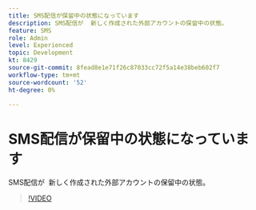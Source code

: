 ```yaml
---
title: SMS配信が保留中の状態になっています
description: SMS配信が  新しく作成された外部アカウントの保留中の状態。
feature: SMS
role: Admin
level: Experienced
topic: Development
kt: 8429
source-git-commit: 8fead8e1e71f26c87033cc72f5a14e38beb602f7
workflow-type: tm+mt
source-wordcount: '52'
ht-degree: 0%

---
```



# SMS配信が保留中の状態になっています

SMS配信が  新しく作成された外部アカウントの保留中の状態。

>[!VIDEO](https://video.tv.adobe.com/v/335986?quality=12)
